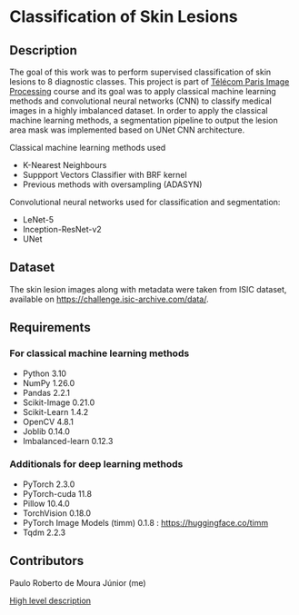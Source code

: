 # Classification of Skin Lesions

## Description

The goal of this work was to perform supervised classification of skin lesions to 8 diagnostic classes. This project is part of [Télécom Paris Image Processing](https://www.telecom-paris.fr/fr/ingenieur/formation/2e-annee-orientation/image) course and its goal was to apply classical machine learning methods and convolutional neural networks (CNN) to classify medical images in a highly imbalanced dataset. In order to apply the classical machine learning methods, a segmentation pipeline to output the lesion area mask was implemented based on UNet CNN architecture.

Classical machine learning methods used

- K-Nearest Neighbours
- Suppport Vectors Classifier with BRF kernel
- Previous methods with oversampling (ADASYN)

Convolutional neural networks used for classification and segmentation:

- LeNet-5
- Inception-ResNet-v2
- UNet

## Dataset

The skin lesion images along with metadata were taken from ISIC dataset, available on https://challenge.isic-archive.com/data/.

## Requirements

### For classical machine learning methods

- Python 3.10
- NumPy 1.26.0
- Pandas 2.2.1
- Scikit-Image 0.21.0
- Scikit-Learn 1.4.2
- OpenCV 4.8.1
- Joblib 0.14.0
- Imbalanced-learn 0.12.3

### Additionals for deep learning methods

- PyTorch 2.3.0
- PyTorch-cuda 11.8
- Pillow 10.4.0
- TorchVision 0.18.0
- PyTorch Image Models (timm) 0.1.8 : https://huggingface.co/timm
- Tqdm 2.2.3

## Contributors

Paulo Roberto de Moura Júnior (me)

[High level description](https://github.com/paulomouraj/skin_lesion_classification/blob/main/docs/skin_lesion_classification_HLD.pdf)
